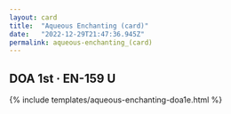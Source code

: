 ```yaml
---
layout: card
title:  "Aqueous Enchanting (card)"
date:   "2022-12-29T21:47:36.945Z"
permalink: aqueous-enchanting_(card)
---
```


## DOA 1st &middot; EN-159 U

{% include templates/aqueous-enchanting-doa1e.html %}
